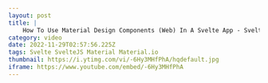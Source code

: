 ```yaml
---
layout: post
title: |
    How To Use Material Design Components (Web) In A Svelte App - SvelteJS Material Components Tutorial
category: video
date: 2022-11-29T02:57:56.225Z
tags: Svelte SvelteJS Material Material.io
thumbnail: https://i.ytimg.com/vi/-6Hy3MHfPhA/hqdefault.jpg
iframe: https://www.youtube.com/embed/-6Hy3MHfPhA
---
```

